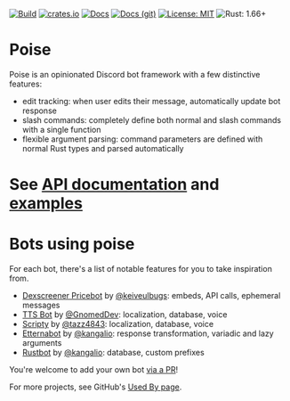 [![Build](https://img.shields.io/github/actions/workflow/status/serenity-rs/poise/ci.yml?branch=current)](https://serenity-rs.github.io/poise/)
[![crates.io](https://img.shields.io/crates/v/poise.svg)](https://crates.io/crates/poise)
[![Docs](https://img.shields.io/badge/docs-online-informational)](https://docs.rs/poise/)
[![Docs (git)](https://img.shields.io/badge/docs%20%28git%29-online-informational)](https://serenity-rs.github.io/poise/)
[![License: MIT](https://img.shields.io/badge/license-MIT-yellow.svg)](https://opensource.org/licenses/MIT)
![Rust: 1.66+](https://img.shields.io/badge/rust-1.66+-93450a)

# Poise
Poise is an opinionated Discord bot framework with a few distinctive features:
- edit tracking: when user edits their message, automatically update bot response 
- slash commands: completely define both normal and slash commands with a single function
- flexible argument parsing: command parameters are defined with normal Rust types and parsed automatically

# See [API documentation](https://docs.rs/poise/) and [examples](examples)

# Bots using poise

For each bot, there's a list of notable features for you to take inspiration from.

- [Dexscreener Pricebot](https://github.com/keiveulbugs/Dexscreener_pricebot) by [@keiveulbugs](https://github.com/keiveulbugs): embeds, API calls, ephemeral messages
- [TTS Bot](https://github.com/Discord-TTS/Bot/) by [@GnomedDev](https://github.com/GnomedDev): localization, database, voice
- [Scripty](https://github.com/scripty-bot/scripty) by [@tazz4843](https://github.com/tazz4843): localization, database, voice
- [Etternabot](https://github.com/kangalio/Etternabot) by [@kangalio](https://github.com/kangalio): response transformation, variadic and lazy arguments
- [Rustbot](https://github.com/kangalio/rustbot) by [@kangalio](https://github.com/kangalio): database, custom prefixes

You're welcome to add your own bot [via a PR](https://github.com/serenity-rs/poise/compare)!

For more projects, see GitHub's [Used By page](https://github.com/serenity-rs/poise/network/dependents).
